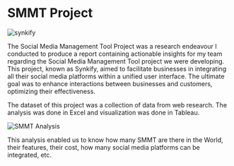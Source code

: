 # SMMT Project

![synkify](https://github.com/mikeolaniyi/SMMT_Project/assets/120651356/93fde8e7-652c-4326-bc6d-9995e2641be0)



The Social Media Management Tool Project was a research endeavour I conducted to produce a report containing actionable insights for my team regarding the Social Media Management Tool project we were developing. This project, known as Synkify, aimed to facilitate businesses in integrating all their social media platforms within a unified user interface. The ultimate goal was to enhance interactions between businesses and customers, optimizing their effectiveness. 

The dataset of this project was a collection of data from web research. The analysis was done in Excel and visualization was done in Tableau.

![SMMT Analysis](https://github.com/mikeolaniyi/SMMT_Project/assets/120651356/e7f00ad7-bd5f-4491-ae7a-f1a6f87731ab)

This analysis enabled us to know how many SMMT are there in the World, their features, their cost, how many social media platforms can be integrated, etc.
